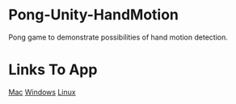 # Pong-Unity-HandMotion
Pong game to demonstrate possibilities of hand motion detection.
# Links To App
[Mac](http://unofile-thepc.rhcloud.com/f/pong)
[Windows](http://unofile-thepc.rhcloud.com/f/pong-wzip)
[Linux](http://unofile-thepc.rhcloud.com/f/pong-l)
